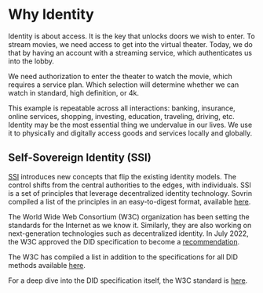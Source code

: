 # Why Identity
Identity is about access. It is the key that unlocks doors we wish to enter. To stream movies, we need access to get into the virtual theater. Today, we do that by having an account with a streaming service, which authenticates us into the lobby. 

We need authorization to enter the theater to watch the movie, which requires a service plan. Which selection will determine whether we can watch in standard, high definition, or 4k.

This example is repeatable across all interactions: banking, insurance, online services, shopping, investing, education, traveling, driving, etc. Identity may be the most essential thing we undervalue in our lives. We use it to physically and digitally access goods and services locally and globally. 

## Self-Sovereign Identity (SSI)
[SSI](https://github.com/input-output-hk/atala-prism-docs/blob/doc-fixes/docs/concepts/glossary/#self-sovereign-identity) introduces new concepts that flip the existing identity models. The control shifts from the central authorities to the edges, with individuals. SSI is a set of principles that leverage decentralized identity technology. Sovrin compiled a list of the principles in an easy-to-digest format, available [here](https://sovrin.org/principles-of-ssi/). 

The World Wide Web Consortium (W3C) organization has been setting the standards for the Internet as we know it. Similarly, they are also working on next-generation technologies such as decentralized identity. In July 2022, the W3C approved the DID specification to become a [recommendation](https://www.w3.org/press-releases/2022/did-rec/).

The W3C has compiled a list in addition to the specifications for all DID methods available [here](https://www.w3.org/TR/did-spec-registries/).

For a deep dive into the DID specification itself, the W3C standard is [here](https://www.w3.org/TR/did-core/). 
